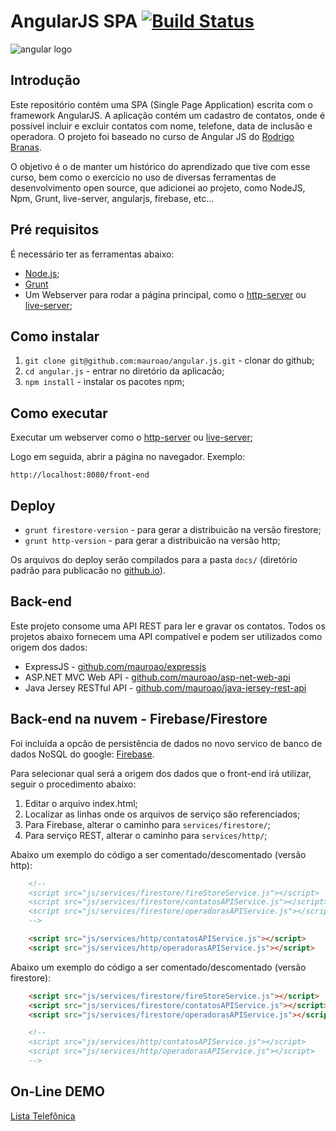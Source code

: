 # AngularJS SPA [![Build Status](https://travis-ci.org/mauroao/angular.js.svg?branch=master)](https://travis-ci.org/mauroao/angular.js)

![angular logo](https://mauroao.github.io/angular.js/angular.png)

## Introdução

Este repositório contém uma SPA (Single Page Application) escrita com o framework AngularJS.
A aplicação contém um cadastro de contatos, onde é possível incluir e excluir contatos com nome, telefone, data de inclusão e operadora.
O projeto foi baseado no curso de Angular JS do [Rodrigo Branas](https://www.youtube.com/user/rodrigobranas).

O objetivo é o de manter um histórico do aprendizado que tive com esse curso, bem como o exercício no uso de diversas ferramentas de desenvolvimento open source, que adicionei ao projeto, como NodeJS, Npm, Grunt, live-server, angularjs, firebase, etc...

## Pré requisitos

É necessário ter as ferramentas abaixo:

* [Node.js](https://nodejs.org/en/);
* [Grunt](https://gruntjs.com/)
* Um Webserver para rodar a página principal, como o [http-server](https://www.npmjs.com/package/http-server) ou [live-server](https://www.npmjs.com/package/live-server);

## Como instalar

1. `git clone git@github.com:mauroao/angular.js.git` - clonar do github;
2. `cd angular.js` - entrar no diretório da aplicacão;
3. `npm install` - instalar os pacotes npm;

## Como executar

Executar um webserver como o [http-server](https://www.npmjs.com/package/http-server) ou [live-server](https://www.npmjs.com/package/live-server);

Logo em seguida, abrir a página no navegador. Exemplo:

`http://localhost:8080/front-end`

## Deploy

* `grunt firestore-version` - para gerar a distribuicão na versão firestore;
* `grunt http-version` - para gerar a distribuicão na versão http;

 Os arquivos do deploy serão compilados para a pasta `docs/` (diretório padrão para publicacão no [github.io](https://github.io)).

## Back-end

Este projeto consome uma API REST para ler e gravar os contatos. Todos os projetos abaixo fornecem uma API compatível e podem ser utilizados como origem dos dados:

* ExpressJS - [github.com/mauroao/expressjs](https://github.com/mauroao/expressjs)
* ASP.NET MVC Web API - [github.com/mauroao/asp-net-web-api](https://github.com/mauroao/asp-net-web-api)
* Java Jersey RESTful API - [github.com/mauroao/java-jersey-rest-api](https://github.com/mauroao/java-jersey-rest-api)

## Back-end na nuvem - Firebase/Firestore

Foi incluída a opcão de persistência de dados no novo servico de banco de dados NoSQL do google: [Firebase](https://firebase.google.com).

Para selecionar qual será a origem dos dados que o front-end irá utilizar, seguir o procedimento abaixo:

1. Editar o arquivo index.html;
2. Localizar as linhas onde os arquivos de serviço são referenciados;
3. Para Firebase, alterar o caminho para `services/firestore/`;
4. Para serviço REST, alterar o caminho para `services/http/`;

Abaixo um exemplo do código a ser comentado/descomentado (versão http):

```html
	<!--
	<script src="js/services/firestore/fireStoreService.js"></script>
	<script src="js/services/firestore/contatosAPIService.js"></script>
	<script src="js/services/firestore/operadorasAPIService.js"></script>
	-->

	<script src="js/services/http/contatosAPIService.js"></script>
	<script src="js/services/http/operadorasAPIService.js"></script>	
```

Abaixo um exemplo do código a ser comentado/descomentado (versão firestore):

```html
	<script src="js/services/firestore/fireStoreService.js"></script>
	<script src="js/services/firestore/contatosAPIService.js"></script>
	<script src="js/services/firestore/operadorasAPIService.js"></script>

    <!--
	<script src="js/services/http/contatosAPIService.js"></script>
    <script src="js/services/http/operadorasAPIService.js"></script>	
    -->
```

## On-Line DEMO

[Lista Telefônica](https://mauroao.github.io/angular.js)
